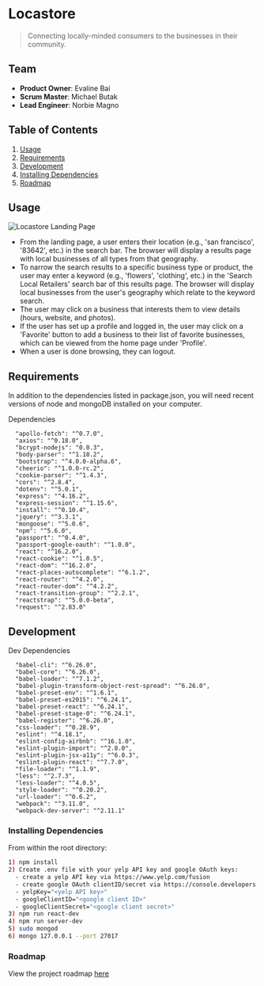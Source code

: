 # Locastore

> Connecting locally-minded consumers to the businesses in their community.

## Team

  - __Product Owner__: Evaline Bai
  - __Scrum Master__: Michael Butak
  - __Lead Engineer__: Norbie Magno

## Table of Contents

1. [Usage](#Usage)
1. [Requirements](#requirements)
1. [Development](#development)
1. [Installing Dependencies](#installing-dependencies)
1. [Roadmap](#roadmap)

## Usage

![Locastore Landing Page](https://c1.staticflickr.com/5/4794/38769942270_458d481090.jpg)

- From the landing page, a user enters their location (e.g., 'san francisco', '83642', etc.) in the search bar. The browser will display a results page with local businesses of all types from that geography.
- To narrow the search results to a specific business type or product, the user may enter a keyword (e.g., 'flowers', 'clothing', etc.) in the 'Search Local Retailers' search bar of this results page. The browser will display local businesses from the user's geography which relate to the keyword search.
- The user may click on a business that interests them to view details (hours, website, and photos).
- If the user has set up a profile and logged in, the user may click on a 'Favorite' button to add a business to their list of favorite businesses, which can be viewed from the home page under 'Profile'.
- When a user is done browsing, they can logout.

## Requirements

In addition to the dependencies listed in package.json, you will need recent versions of node and mongoDB installed on your computer.

Dependencies

```
  "apollo-fetch": "^0.7.0",
  "axios": "^0.18.0",
  "bcrypt-nodejs": "0.0.3",
  "body-parser": "^1.18.2",
  "bootstrap": "^4.0.0-alpha.6",
  "cheerio": "^1.0.0-rc.2",
  "cookie-parser": "^1.4.3",
  "cors": "^2.8.4",
  "dotenv": "^5.0.1",
  "express": "^4.16.2",
  "express-session": "^1.15.6",
  "install": "^0.10.4",
  "jquery": "^3.3.1",
  "mongoose": "^5.0.6",
  "npm": "^5.6.0",
  "passport": "^0.4.0",
  "passport-google-oauth": "^1.0.0",
  "react": "^16.2.0",
  "react-cookie": "^1.0.5",
  "react-dom": "^16.2.0",
  "react-places-autocomplete": "^6.1.2",
  "react-router": "^4.2.0",
  "react-router-dom": "^4.2.2",
  "react-transition-group": "^2.2.1",
  "reactstrap": "^5.0.0-beta",
  "request": "^2.83.0"
```

## Development

Dev Dependencies

```
  "babel-cli": "^6.26.0",
  "babel-core": "^6.26.0",
  "babel-loader": "^7.1.2",
  "babel-plugin-transform-object-rest-spread": "^6.26.0",
  "babel-preset-env": "^1.6.1",
  "babel-preset-es2015": "^6.24.1",
  "babel-preset-react": "^6.24.1",
  "babel-preset-stage-0": "^6.24.1",
  "babel-register": "^6.26.0",
  "css-loader": "^0.28.9",
  "eslint": "^4.18.1",
  "eslint-config-airbnb": "^16.1.0",
  "eslint-plugin-import": "^2.8.0",
  "eslint-plugin-jsx-a11y": "^6.0.3",
  "eslint-plugin-react": "^7.7.0",
  "file-loader": "^1.1.9",
  "less": "^2.7.3",
  "less-loader": "^4.0.5",
  "style-loader": "^0.20.2",
  "url-loader": "^0.6.2",
  "webpack": "^3.11.0",
  "webpack-dev-server": "^2.11.1"
```

### Installing Dependencies

From within the root directory:

```sh
1) npm install
2) Create .env file with your yelp API key and google OAuth keys:
  - create a yelp API key via https://www.yelp.com/fusion
  - create google OAuth clientID/secret via https://console.developers.google.com/apis/dashboard -> credentials -> create credentials -> OAuth client ID
  - yelpKey="<yelp API key>"
  - googleClientID="<google client ID>"
  - googleClientSecret="<google client secret>"
3) npm run react-dev
4) npm run server-dev
5) sudo mongod
6) mongo 127.0.0.1 --port 27017
```

### Roadmap

View the project roadmap [here](https://github.com/Locastore/locastore/issues)

